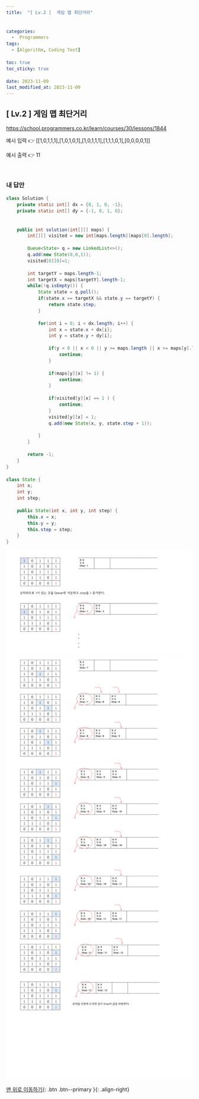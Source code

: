 ```yaml
---
title:  "[ Lv.2 ]  게임 맵 최단거리" 


categories:
  -  Programmers
tags:
  - [Algorithm, Coding Test]

toc: true
toc_sticky: true

date: 2023-11-09
last_modified_at: 2023-11-09
---
```



## [ Lv.2 ]  게임 맵 최단거리



<a>https://school.programmers.co.kr/learn/courses/30/lessons/1844</a>

예시 입력 👉  [[1,0,1,1,1],[1,0,1,0,1],[1,0,1,1,1],[1,1,1,0,1],[0,0,0,0,1]]

예시 출력 👉  11

<br>

### 내 답안

```java
class Solution {
    private static int[] dx = {0, 1, 0, -1};
    private static int[] dy = {-1, 0, 1, 0};


    public int solution(int[][] maps) {
        int[][] visited = new int[maps.length][maps[0].length];

        Queue<State> q = new LinkedList<>();
        q.add(new State(0,0,1));
        visited[0][0]=1;

        int targetY = maps.length-1;
        int targetX = maps[targetY].length-1;
        while(!q.isEmpty()) {
            State state = q.poll();
            if(state.x == targetX && state.y == targetY) {
                return state.step;
            }

            for(int i = 0; i < dx.length; i++) {
                int x = state.x + dx[i];
                int y = state.y + dy[i];

                if(y < 0 || x < 0 || y >= maps.length || x >= maps[y].length) {
                    continue;
                }

                if(maps[y][x] != 1) {
                    continue;
                }

                if(visited[y][x] == 1 ) {
                    continue;
                }
                visited[y][x] = 1;
                q.add(new State(x, y, state.step + 1));

            }
        }

        return -1;
    }
}

class State {
    int x;
    int y;
    int step;

    public State(int x, int y, int step) {
        this.x = x;
        this.y = y;
        this.step = step;
    }
}

```
![11](/image/programmers/lv2/18-1.PNG)
![11](/image/programmers/lv2/18-2.PNG)
![11](/image/programmers/lv2/18-3.PNG)
![11](/image/programmers/lv2/18-4.PNG)
![11](/image/programmers/lv2/18-5.PNG)

[맨 위로 이동하기](#){: .btn .btn--primary }{: .align-right}